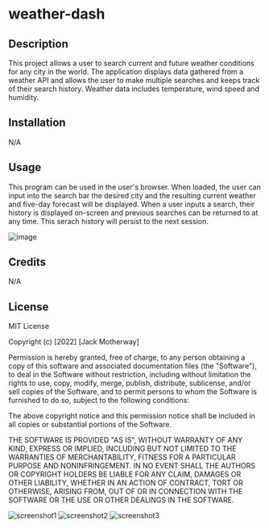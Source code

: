 # weather-dash

## Description

This project allows a user to search current and future weather conditions for any city in the world. The application displays data gathered from a weather API and allows the user to make multiple searches and keeps track of their search history. Weather data includes temperature, wind speed and humidity.

## Installation

N/A

## Usage

This program can be used in the user's browser. When loaded, the user can input into the search bar the desired city and the resulting current weather and five-day forecast will be displayed. When a user inputs a search, their history is displayed on-screen and previous searches can be returned to at any time. This serach history will persist to the next session.

![image](https://user-images.githubusercontent.com/15790800/186751168-b60a10f6-f42b-49f2-9fd2-a7a6d34778f7.png)

## Credits

N/A

## License

MIT License

Copyright (c) [2022] [Jack Motherway]

Permission is hereby granted, free of charge, to any person obtaining a copy
of this software and associated documentation files (the "Software"), to deal
in the Software without restriction, including without limitation the rights
to use, copy, modify, merge, publish, distribute, sublicense, and/or sell
copies of the Software, and to permit persons to whom the Software is
furnished to do so, subject to the following conditions:

The above copyright notice and this permission notice shall be included in all
copies or substantial portions of the Software.

THE SOFTWARE IS PROVIDED "AS IS", WITHOUT WARRANTY OF ANY KIND, EXPRESS OR
IMPLIED, INCLUDING BUT NOT LIMITED TO THE WARRANTIES OF MERCHANTABILITY,
FITNESS FOR A PARTICULAR PURPOSE AND NONINFRINGEMENT. IN NO EVENT SHALL THE
AUTHORS OR COPYRIGHT HOLDERS BE LIABLE FOR ANY CLAIM, DAMAGES OR OTHER
LIABILITY, WHETHER IN AN ACTION OF CONTRACT, TORT OR OTHERWISE, ARISING FROM,
OUT OF OR IN CONNECTION WITH THE SOFTWARE OR THE USE OR OTHER DEALINGS IN THE
SOFTWARE.

![screenshot1](https://user-images.githubusercontent.com/15790800/185509182-104062e7-e46f-437a-86ad-81e25a2aba73.PNG)
![screenshot2](https://user-images.githubusercontent.com/15790800/185509273-be4591d1-27cf-4e15-b65d-06dccb2df535.PNG)
![screenshot3](https://user-images.githubusercontent.com/15790800/185509280-cdba6ada-afe7-4427-b91d-16588975cea8.PNG)